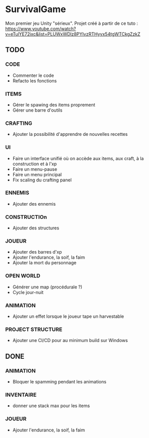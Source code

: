 # SurvivalGame

Mon premier jeu Unity "sérieux". Projet créé à partir de ce tuto : https://www.youtube.com/watch?v=eTulYE72ixc&list=PLUWxWDlz8PYIvzRTHyvx54tgWTCkgZzkZ

## TODO

### CODE ###
- Commenter le code
- Refacto les fonctions

### ITEMS ###
- Gérer le spawing des items proprement
- Gérer une barre d'outils

### CRAFTING ###
- Ajouter la possibilité d'apprendre de nouvelles recettes

### UI ###
- Faire un interface unifié où on accède aux items, aux craft, à la construction et à l'xp
- Faire un menu-pause
- Faire un menu principal
- Fix scaling du crafting panel

### ENNEMIS ###
- Ajouter des ennemis

### CONSTRUCTIOn ###
- Ajouter des structures

### JOUEUR ###
- Ajouter des barres d'xp 
- Ajouter l'endurance, la soif, la faim
- Ajouter la mort du personnage

### OPEN WORLD ###
- Générer une map (procédurale ?)
- Cycle jour-nuit

### ANIMATION ###
- Ajouter un effet lorsque le joueur tape un harvestable 

### PROJECT STRUCTURE ###
- Ajouter une CI/CD pour au minimum build sur Windows

## DONE ##

### ANIMATION ###
- Bloquer le spamming pendant les animations

### INVENTAIRE ###
- donner une stack max pour les items

### JOUEUR ###
- Ajouter l'endurance, la soif, la faim

